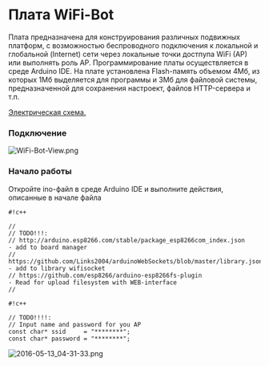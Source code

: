# Плата WiFi-Bot #

Плата предназначена для конструирования различных подвижных платформ, с возможностью беспроводного подключения к локальной и глобальной (Internet) сети через 
локальные точки достпупа WiFi (AP) или выполнять роль AP. Программирование платы осуществляется в среде Arduino IDE. На плате установлена Flash-память объемом
4Мб, из которых 1Мб выделяется для программы и 3Мб для файловой системы, предназначенной для сохранения настроект, файлов HTTP-сервера и т.п.

[Электрическая схема.](https://bitbucket.org/lartiot/wifi-bot-code/downloads/wifi-car-schematic.pdf)

### Подключение ###

![WiFi-Bot-View.png](https://bitbucket.org/repo/pkapBE/images/2052293262-WiFi-Bot-View.png)

### Начало работы ###

Откройте ino-файл в среде Arduino IDE и выполните действия, описанные в начале файла 


```
#!c++

// 
// TODO!!!:
// http://arduino.esp8266.com/stable/package_esp8266com_index.json         - add to board manager
// https://github.com/Links2004/arduinoWebSockets/blob/master/library.json - add to library wifisocket
// https://github.com/esp8266/arduino-esp8266fs-plugin                     - Read for upload filesystem with WEB-interface
// 

```

```
#!c++

// TODO!!!!:
// Input name and password for you AP
const char* ssid     = "********";
const char* password = "********";
```

![2016-05-13_04-31-33.png](https://bitbucket.org/repo/pkapBE/images/2119624233-2016-05-13_04-31-33.png)